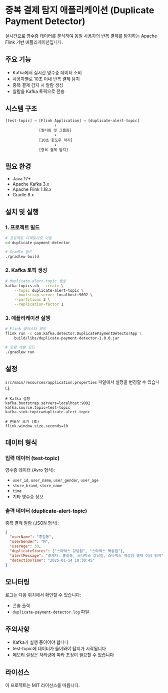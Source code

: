 # 중복 결제 탐지 애플리케이션 (Duplicate Payment Detector)

실시간으로 영수증 데이터를 분석하여 동일 사용자의 반복 결제를 탐지하는 Apache Flink 기반 애플리케이션입니다.

## 주요 기능

- Kafka에서 실시간 영수증 데이터 소비
- 사용자별로 10초 이내 반복 결제 탐지
- 중복 결제 감지 시 알람 생성
- 알람을 Kafka 토픽으로 전송

## 시스템 구조

```
[test-topic] → [Flink Application] → [duplicate-alert-topic]
                      ↓
               [필터링 및 그룹화]
                      ↓
               [10초 윈도우 처리]
                      ↓
               [중복 결제 탐지]
```

## 필요 환경

- Java 17+
- Apache Kafka 3.x
- Apache Flink 1.18.x
- Gradle 8.x

## 설치 및 실행

### 1. 프로젝트 빌드

```bash
# 프로젝트 디렉토리로 이동
cd duplicate-payment-detector

# Gradle 빌드
./gradlew build
```

### 2. Kafka 토픽 생성

```bash
# duplicate-alert-topic 생성
kafka-topics.sh --create \
    --topic duplicate-alert-topic \
    --bootstrap-server localhost:9092 \
    --partitions 3 \
    --replication-factor 1
```

### 3. 애플리케이션 실행

```bash
# Flink 클러스터 모드
flink run -c com.kafka.detector.DuplicatePaymentDetectorApp \
    build/libs/duplicate-payment-detector-1.0.0.jar

# 로컬 개발 모드
./gradlew run
```

## 설정

`src/main/resources/application.properties` 파일에서 설정을 변경할 수 있습니다.

```properties
# Kafka 설정
kafka.bootstrap.servers=localhost:9092
kafka.source.topic=test-topic
kafka.sink.topic=duplicate-alert-topic

# 윈도우 크기 (초)
flink.window.size.seconds=10
```

## 데이터 형식

### 입력 데이터 (test-topic)

영수증 데이터 (Avro 형식):
- `user_id`, `user_name`, `user_gender`, `user_age`
- `store_brand`, `store_name`
- `time`
- 기타 영수증 정보

### 출력 데이터 (duplicate-alert-topic)

중복 결제 알람 (JSON 형식):
```json
{
  "userName": "홍길동",
  "userGender": "M",
  "userAge": 30,
  "duplicateStores": ["스타벅스 강남점", "스타벅스 역삼점"],
  "alertMessage": "결제자: 홍길동, 스타벅스 강남점, 스타벅스 역삼점 결제 이상 탐지",
  "detectionTime": "2025-01-14 10:30:45"
}
```

## 모니터링

로그는 다음 위치에서 확인할 수 있습니다:
- 콘솔 출력
- `duplicate-payment-detector.log` 파일

## 주의사항

- Kafka가 실행 중이어야 합니다
- test-topic에 데이터가 들어와야 탐지가 시작됩니다
- 메모리 설정은 처리량에 따라 조정이 필요할 수 있습니다

## 라이선스

이 프로젝트는 MIT 라이선스를 따릅니다.
